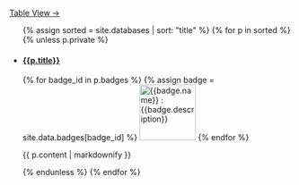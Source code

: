 <a href="/test_table" class="btn btn--x-large btn--success">Table View →</a>

<ul>
  {% assign sorted = site.databases | sort: "title" %}
  {% for p in sorted %}
    {% unless p.private %}
    <li>
      <div>
        <h4>
          <a href="{{p.url}}" target="_blank">
            {{p.title}}
          </a>
        </h4>
        {% for badge_id in p.badges %}
          {% assign badge = site.data.badges[badge_id] %}
          <img src="{{badge.img}}" alt="{{badge.name}} : {{badge.description}}" width=100 height=100>
        {% endfor %}
        <p>
          {{ p.content | markdownify }}
        </p>
      </div>
    </li>
    {% endunless %}
  {% endfor %}
</ul>
